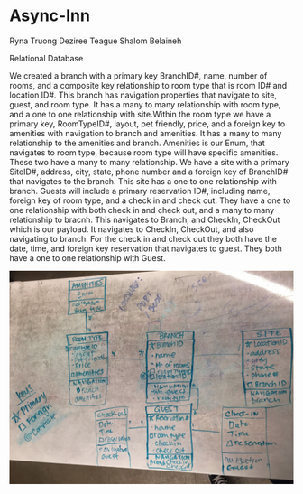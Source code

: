 # Async-Inn

Ryna Truong
Deziree Teague
Shalom Belaineh
 
Relational Database

We created a branch with a primary key BranchID#, name, number of rooms, and a composite key relationship to room type that is room ID# and location ID#. This branch has navigation properties that navigate to site, guest, and room type. It has a many to many relationship with room type, and a one to one relationship with site.Within the room type we have a primary key, RoomTypeID#, layout, pet friendly, price, and a foreign key to amenities with navigation to branch and amenities. It has a many to many relationship to the amenities and branch. Amenities is our Enum, that navigates to room type, because room type will have specific amenities. These two have a many to many relationship. We have a site with a primary SiteID#, address, city, state, phone number and a foreign key of BranchID# that navigates to the branch. This site has a one to one relationship with branch. Guests will include a primary reservation ID#, including name, foreign key of room type, and a check in and check out.  They have a one to one relationship with both check in and check out, and a many to many relationship to bracnh. This navigates to Branch, and CheckIn, CheckOut which is our payload. It navigates to CheckIn, CheckOut, and also navigating to branch. For the check in and check out they both have the date, time, and foreign key reservation that navigates to guest. They both have a one to one relationship with Guest.

![Diagram](https://github.com/rynnnaa/Async-Inn/blob/master/AsyncInnNav.jpg)
